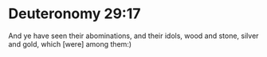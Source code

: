 # Deuteronomy 29:17

And ye have seen their abominations, and their idols, wood and stone, silver and gold, which [were] among them:)